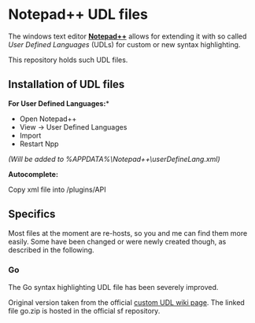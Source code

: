 Notepad++ UDL files
==============

The windows text editor [**Notepad++**](http://notepad-plus-plus.org/) allows for extending it with so called *User Defined Languages* (UDLs) for custom or new syntax highlighting.

This repository holds such UDL files.


## Installation of UDL files

**For User Defined Languages:***

* Open Notepad++
* View -> User Defined Languages
* Import
* Restart Npp

*(Will be added to %APPDATA%\Notepad++\userDefineLang.xml)*


**Autocomplete:**

Copy xml file into
<InstallDIR>/plugins/API


## Specifics

Most files at the moment are re-hosts, so you and me can find them more easily. Some have been changed or were newly created though, as described in the following.

### Go

The Go syntax highlighting UDL file has been severely improved.

Original version taken from the official [custom UDL wiki page](http://sourceforge.net/apps/mediawiki/notepad-plus/index.php?title=User_Defined_Language_Files). The linked file go.zip is hosted in the official sf repository.
